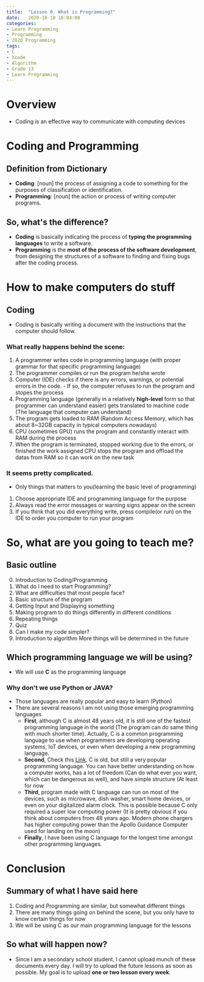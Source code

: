 ```yaml
---
title:  "Lesson 0. What is Programming?"
date:   2020-10-10 16:04:00
categories:
- Learn Programming
- Programming
- 2020 Programming
tags:
- C
- Xcode
- Algorithm
- Grade 13
- Learn Programming
---
```

# Overview
* Coding is an effective way to communicate with computing devices

# Coding and Programming
## Definition from Dictionary
* <b>Coding</b>: [noun] the process of assigning a code to something for the purposes of classification or identification.
* <b>Programming</b>: [noun] the action or process of writing computer programs.

## So, what's the difference?
* <b>Coding</b> is basically indicating the process of <b>typing the programming languages</b> to write a software.
* <b>Programming</b> is the <b>most of the process of the software development</b>, from designing the structures of a software to finding and fixing bugs after the coding process.


# How to make computers do stuff
## Coding
* Coding is basically writing a document with the instructions that the computer should follow.
### What really happens behind the scene:
  1. A programmer writes code in programming language (with proper grammar for that specific programming language)
  2. The programmer compiles or run the program he/she wrote
  3. Computer (IDE) checks if there is any errors, warnings, or potential errors in the code.
    - If so, the computer refuses to run the program and stopes the process
  4. Programming language (generally in a relatively <b>high-level</b> form so that programmer can understand easier) gets translated to machine code (The language that computer can understand)
  5. The program gets loaded to RAM (Random Access Memory, which has about 8~32GB capacity in typical computers nowadays)
  7. CPU (sometimes GPU) runs the program and constantly interact with RAM during the process
  8. When the program is terminated, stopped working due to the errors, or finished the work assigned CPU stops the program and offload the datas from RAM so it can work on the new task

### It seems pretty complicated.
* Only things that matters to you(learning the basic level of programming)
1. Choose appropriate IDE and programming language for the purpose
2. Always read the error messages or warning signs appear on the screen
3. If you think that you did everything write, press compile(or run) on the IDE to order you computer to run your program


# So, what are you going to teach me?
## Basic outline
0. Introduction to Coding/Programming
1. What do I need to start Programming?
2. What are difficulties that most people face?
3. Basic structure of the program
4. Getting Input and Displaying something
5. Making program to do things differently in different conditions
6. Repeating things
7. Quiz
8. Can I make my code simpler?
9. Introduction to algorithm
More things will be determined in the future

## Which programming language we will be using?
* We will use <b>C</b> as the programming language

### Why don't we use Python or JAVA?
* Those languages are really popular and easy to learn (Python)
* There are several reasons I am not using those emerging programming languages
  - <b>First</b>, although C is almost 48 years old, it is still one of the fastest programming language in the world (The program can do same thing with much shorter time). Actually, C is a common programming language to use when programmers are developing operating systems, IoT devices, or even when developing a new programming language.
  - <b>Second</b>, Check this <a href="https://www.tiobe.com/tiobe-index/">Link</a>. C is old, but still a very popular programming language. You can have better understanding on how a computer works, has a lot of freedom (Can do what ever you want, which can be dangerous as well), and have simple structure (At least for now
  - <b>Third</b>, program made with C language can run on most of the devices, such as microwave, dish washer, smart home devices, or even on your digitalized alarm clock. This is possible because C only required a super low computing power (It is pretty obvious if you think about computers from 48 years ago. Modern phone chargers has higher computing power than the Apollo Guidance Computer used for landing on the moon)
  - <b>Finally</b>, I have been using C language for the longest time amongst other programming languages.


# Conclusion
## Summary of what I have said here
1. Coding and Programming are similar, but somewhat different things
2. There are many things going on behind the scene, but you only have to know certain things for now
3. We will be using C as our main programming language for the lessons

## So what will happen now?
* Since I am a secondary school student, I cannot upload munch of these documents every day. I will try to upload the future lessons as soon as possible. My goal is to upload <b>one or two lesson every week</b>.
